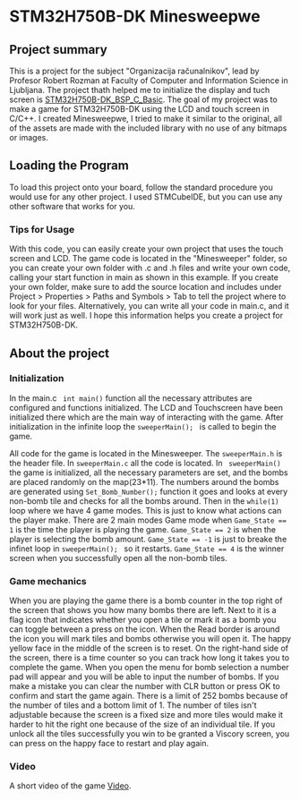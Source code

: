# STM32H750B-DK Minesweepwe

## Project summary
This is a project for the subject "Organizacija računalnikov", lead by Profesor Robert Rozman at Faculty of Computer and Information Science in Ljubljana. The project thath helped me to initialize the display and tuch screen is [STM32H750B-DK_BSP_C_Basic](https://github.com/LAPSyLAB/ORLab-STM32H7).
The goal of my project was to make a game for STM32H750B-DK using the LCD and touch screen in C/C++. I created Minesweepwe, I tried to make it similar to the original, all of the assets are made with the included library with no use of any bitmaps or images. 

## Loading the Program

To load this project onto your board, follow the standard procedure you would use for any other project. I used STMCubeIDE, but you can use any other software that works for you.

### Tips for Usage
With this code, you can easily create your own project that uses the touch screen and LCD. The game code is located in the "Minesweeper" folder, so you can create your own folder with .c and .h files and write your own code, calling your start function in main as shown in this example. If you create your own folder, make sure to add the source location and includes under Project > Properties > Paths and Symbols > Tab to tell the project where to look for your files. Alternatively, you can write all your code in main.c, and it will work just as well. I hope this information helps you create a project for STM32H750B-DK.

## About the project

### Initialization

In the main.c ``` int main()``` function all the necessary attributes are configured and functions initialized. The LCD and Touchscreen have been initialized there which are the main way of interacting with the game. After initialization in the infinite loop the ```sweeperMain(); ``` is called to begin the game.

All code for the game is located in the Minesweeper. The ```sweeperMain.h``` is the header file. In ```sweeperMain.c``` all the code is located. In ``` sweeperMain()``` the game is initialized, all the necessary parameters are set, and the bombs are placed randomly on the map(23*11). 
The numbers around the bombs are generated using ```Set_Bomb_Number();``` function it goes and looks at every non-bomb tile and checks for all the bombs around. 
Then in the ```while(1)``` loop where we have 4 game modes. This is just to know what actions can the player make. There are 2 main modes Game mode when ```Game_State == 1``` is the time the player is playing the game. ```Game_State == 2``` is when the player is selecting the bomb amount. ```Game_State == -1``` is just to breake the infinet loop in ```sweeperMain(); ``` so it restarts. ```Game_State == 4``` is the winner screen when you successfully open all the non-bomb tiles.


### Game mechanics  
When you are playing the game there is a bomb counter in the top right of the screen that shows you how many bombs there are left. Next to it is a flag icon that indicates whether you open a tile or mark it as a bomb you can toggle between a press on the icon. When the Read border is around the icon you will mark tiles and bombs otherwise you will open it. The happy yellow face in the middle of the screen is to reset. On the right-hand side of the screen, there is a time counter so you can track how long it takes you to complete the game. 
When you open the menu for bomb selection a number pad will appear and you will be able to input the number of bombs. If you make a mistake you can clear the number with CLR button or press OK to confirm and start the game again. There is a limit of 252 bombs because of the number of tiles and a bottom limit of 1. The number of tiles isn't adjustable because the screen is a fixed size and more tiles would make it harder to hit the right one because of the size of an individual tile.
If you unlock all the tiles successfully you win to be granted a Viscory screen, you can press on the happy face to restart and play again.

### Video
A short video of the game [Video](https://www.youtube.com/watch?v=5qmvxCDKR-Q).

